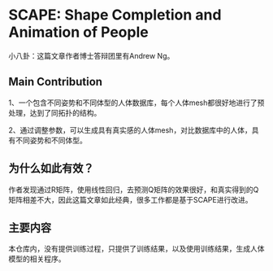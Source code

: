 # SCAPE: Shape Completion and Animation of People
小八卦：这篇文章作者博士答辩团里有Andrew Ng。

## Main Contribution

1、一个包含不同姿势和不同体型的人体数据库，每个人体mesh都很好地进行了预处理，达到了同拓扑的结构。

2、通过调整参数，可以生成具有真实感的人体mesh，对比数据库中的人体，具有不同姿势和不同体型。

## 为什么如此有效？

作者发现通过R矩阵，使用线性回归，去预测Q矩阵的效果很好，和真实得到的Q矩阵相差不大，因此这篇文章如此经典，很多工作都是基于SCAPE进行改进。

## 主要内容

本仓库内，没有提供训练过程，只提供了训练结果，以及使用训练结果，生成人体模型的相关程序。







